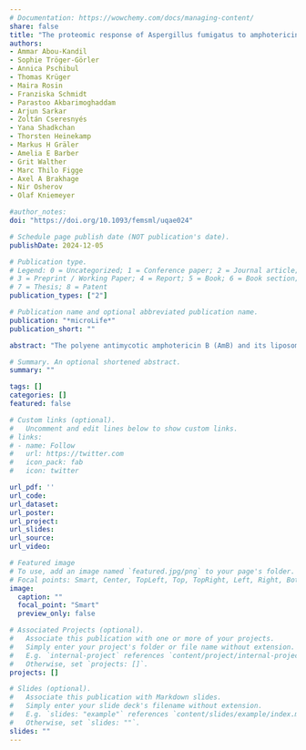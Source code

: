 ```yaml
---
# Documentation: https://wowchemy.com/docs/managing-content/
share: false
title: "The proteomic response of Aspergillus fumigatus to amphotericin B (AmB) reveals the involvement of the RTA-like protein RtaA in AmB resistance"
authors:
- Ammar Abou-Kandil
- Sophie Tröger-Görler
- Annica Pschibul
- Thomas Krüger
- Maira Rosin
- Franziska Schmidt
- Parastoo Akbarimoghaddam
- Arjun Sarkar
- Zoltán Cseresnyés
- Yana Shadkchan
- Thorsten Heinekamp
- Markus H Gräler
- Amelia E Barber
- Grit Walther
- Marc Thilo Figge
- Axel A Brakhage
- Nir Osherov
- Olaf Kniemeyer

#author_notes:
doi: "https://doi.org/10.1093/femsml/uqae024"

# Schedule page publish date (NOT publication's date).
publishDate: 2024-12-05

# Publication type.
# Legend: 0 = Uncategorized; 1 = Conference paper; 2 = Journal article;
# 3 = Preprint / Working Paper; 4 = Report; 5 = Book; 6 = Book section;
# 7 = Thesis; 8 = Patent
publication_types: ["2"]

# Publication name and optional abbreviated publication name.
publication: "*microLife*"
publication_short: ""

abstract: "The polyene antimycotic amphotericin B (AmB) and its liposomal formulation AmBisome belong to the treatment options of invasive aspergillosis caused by *Aspergillus fumigatus*. Increasing resistance to AmB in clinical isolates of *Aspergillus* species is a growing concern, but mechanisms of AmB resistance remain unclear. In this study, we conducted a proteomic analysis of *A. fumigatus* exposed to sublethal concentrations of AmB and AmBisome. Both antifungals induced significantly increased levels of proteins involved in aromatic acid metabolism, transmembrane transport, and secondary metabolite biosynthesis. One of the most upregulated proteins was RtaA, a member of the RTA-like protein family, which includes conserved fungal membrane proteins with putative functions as transporters or translocases. Accordingly, we found that RtaA is mainly located in the cytoplasmic membrane and to a minor extent in vacuolar-like structures. Deletion of *rtaA* led to increased polyene sensitivity and its overexpression resulted in modest resistance. Interestingly, *rtaA* expression was only induced by exposure to the polyenes AmB and nystatin, but not by itraconazole and caspofungin. Orthologues of *rtaA* were also induced by AmB exposure in *A. lentulus* and *A. terreus*. Deletion of *rtaA* did not significantly change the ergosterol content of *A. fumigatus*, but decreased fluorescence intensity of the sterol-binding stain filipin. This suggests that RtaA is involved in sterol and lipid trafficking, possibly by transporting the target ergosterol to or from lipid droplets. These findings reveal the contribution of RtaA to polyene resistance in *A. fumigatus*, and thus provide a new putative target for antifungal drug development."

# Summary. An optional shortened abstract.
summary: ""

tags: []
categories: []
featured: false

# Custom links (optional).
#   Uncomment and edit lines below to show custom links.
# links:
# - name: Follow
#   url: https://twitter.com
#   icon_pack: fab
#   icon: twitter

url_pdf: ''
url_code:
url_dataset:
url_poster:
url_project:
url_slides:
url_source:
url_video:

# Featured image
# To use, add an image named `featured.jpg/png` to your page's folder. 
# Focal points: Smart, Center, TopLeft, Top, TopRight, Left, Right, BottomLeft, Bottom, BottomRight.
image:
  caption: ""
  focal_point: "Smart"
  preview_only: false

# Associated Projects (optional).
#   Associate this publication with one or more of your projects.
#   Simply enter your project's folder or file name without extension.
#   E.g. `internal-project` references `content/project/internal-project/index.md`.
#   Otherwise, set `projects: []`.
projects: []

# Slides (optional).
#   Associate this publication with Markdown slides.
#   Simply enter your slide deck's filename without extension.
#   E.g. `slides: "example"` references `content/slides/example/index.md`.
#   Otherwise, set `slides: ""`.
slides: ""
---
```

